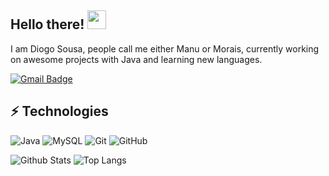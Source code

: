## Hello there! <img src="https://raw.githubusercontent.com/aemmadi/aemmadi/master/wave.gif" width="30px">

I am Diogo Sousa, people call me either Manu or Morais, currently working on awesome projects with Java and learning new languages.

[![Gmail Badge](https://img.shields.io/badge/-nanoplugins2020@gmail.com-c14438?style=flat-square&logo=Gmail&logoColor=white&link=mailto:nanoplugins2020@gmail.com)](mailto:nanoplugins2020@gmail.com)

## ⚡ Technologies

![Java](https://img.shields.io/badge/-java-E34A86?style=flat-square&logo=java)
![MySQL](https://img.shields.io/badge/-MySQL-black?style=flat-square&logo=mysql)
![Git](https://img.shields.io/badge/-Git-black?style=flat-square&logo=git)
![GitHub](https://img.shields.io/badge/-GitHub-181717?style=flat-square&logo=github)

![Github Stats](https://github-readme-stats.vercel.app/api?username=m0rais&count_private=true&show_icons=true&include_all_commits=true&theme=dracula)
![Top Langs](https://github-readme-stats.vercel.app/api/top-langs/?username=m0rais&hide=TeX&layout=compact)
